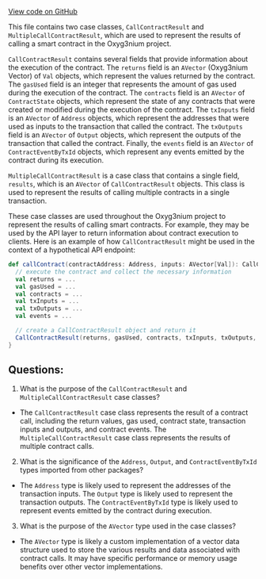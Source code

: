 [View code on GitHub](https://github.com/alephium/alephium/api/src/main/scala/org/alephium/api/model/CallContractResult.scala)

This file contains two case classes, `CallContractResult` and `MultipleCallContractResult`, which are used to represent the results of calling a smart contract in the Oxyg3nium project. 

`CallContractResult` contains several fields that provide information about the execution of the contract. The `returns` field is an `AVector` (Oxyg3nium Vector) of `Val` objects, which represent the values returned by the contract. The `gasUsed` field is an integer that represents the amount of gas used during the execution of the contract. The `contracts` field is an `AVector` of `ContractState` objects, which represent the state of any contracts that were created or modified during the execution of the contract. The `txInputs` field is an `AVector` of `Address` objects, which represent the addresses that were used as inputs to the transaction that called the contract. The `txOutputs` field is an `AVector` of `Output` objects, which represent the outputs of the transaction that called the contract. Finally, the `events` field is an `AVector` of `ContractEventByTxId` objects, which represent any events emitted by the contract during its execution.

`MultipleCallContractResult` is a case class that contains a single field, `results`, which is an `AVector` of `CallContractResult` objects. This class is used to represent the results of calling multiple contracts in a single transaction.

These case classes are used throughout the Oxyg3nium project to represent the results of calling smart contracts. For example, they may be used by the API layer to return information about contract execution to clients. Here is an example of how `CallContractResult` might be used in the context of a hypothetical API endpoint:

```scala
def callContract(contractAddress: Address, inputs: AVector[Val]): CallContractResult = {
  // execute the contract and collect the necessary information
  val returns = ...
  val gasUsed = ...
  val contracts = ...
  val txInputs = ...
  val txOutputs = ...
  val events = ...

  // create a CallContractResult object and return it
  CallContractResult(returns, gasUsed, contracts, txInputs, txOutputs, events)
}
```
## Questions: 
 1. What is the purpose of the `CallContractResult` and `MultipleCallContractResult` case classes?
- The `CallContractResult` case class represents the result of a contract call, including the return values, gas used, contract state, transaction inputs and outputs, and contract events. The `MultipleCallContractResult` case class represents the results of multiple contract calls.

2. What is the significance of the `Address`, `Output`, and `ContractEventByTxId` types imported from other packages?
- The `Address` type is likely used to represent the addresses of the transaction inputs. The `Output` type is likely used to represent the transaction outputs. The `ContractEventByTxId` type is likely used to represent events emitted by the contract during execution.

3. What is the purpose of the `AVector` type used in the case classes?
- The `AVector` type is likely a custom implementation of a vector data structure used to store the various results and data associated with contract calls. It may have specific performance or memory usage benefits over other vector implementations.